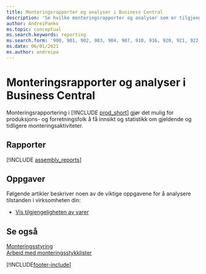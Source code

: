 ```yaml
---
title: Monteringsrapporter og analyser i Business Central
description: 'Se hvilke monteringsrapporter og analyser som er tilgjengelige i standardversjonen av Business Central, slik at du kan holde oversikt over virksomheten.'
author: AndreiPanko
ms.topic: conceptual
ms.search.keywords: reporting
ms.search.form: '900, 901, 902, 903, 904, 907, 910, 916, 920, 921, 922, 923, 940, 941, 942, 930, 931, 932, 914, 915, 905, Report_801, Report_809, Report_810, Report_811, Report_812, Report_915, Report_5871, Report_5872'
ms.date: 06/01/2021
ms.author: andreipa
---
```

# <a name="assembly-reports-and-analytics-in-business-central"></a><a name="assembly-reports-and-analytics-in-business-central"></a><a name="assembly-reports-and-analytics-in-business-central"></a>Monteringsrapporter og analyser i Business Central

Monteringsrapportering i [!INCLUDE [prod_short](includes/prod_short.md)] gjør det mulig for produksjons- og forretningsfolk å få innsikt og statistikk om gjeldende og tidligere monteringsaktiviteter.  

## <a name="reports"></a><a name="reports"></a><a name="reports"></a>Rapporter

[!INCLUDE [assembly_reports](includes/assembly-reports-include.md)]

## <a name="tasks"></a><a name="tasks"></a><a name="tasks"></a>Oppgaver

Følgende artikler beskriver noen av de viktige oppgavene for å analysere tilstanden i virksomheten din:

* [Vis tilgjengeligheten av varer](inventory-how-availability-overview.md)

## <a name="see-also"></a><a name="see-also"></a><a name="see-also"></a>Se også

[Monteringsstyring](assembly-assemble-items.md)  
[Arbeid med monteringsstykklister](assembly-how-work-assembly-boms.md)  

[!INCLUDE[footer-include](includes/footer-banner.md)]
